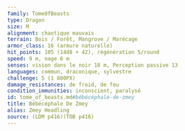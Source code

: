 ```yaml
---
family: TomeOfBeasts
type: Dragon
size: M
alignment: chaotique mauvais
terrain: Bois / Forêt, Mangrove / Marécage
armor_class: 16 (armure naturelle)
hit_points: 105 (14d8 + 42), régénération 5/round
speed: 9 m, nage 6 m
senses: vision dans le noir 18 m, Perception passive 13
languages: commun, draconique, sylvestre
challenge: 5 (1 800PX)
damage_resistances: de froid, de feu
condition_immunities: inconscient, paralysé
id: tome_of_beasts.md#bébécéphale-de-zmey
title: Bébécéphale De Zmey
alias: Zmey Headling
source: (LDM p416)(TOB p416)
---
```


